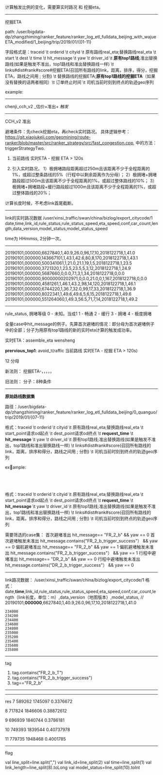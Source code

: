 计算触发比例的变化，需要算实时路况 和 挖掘eta。

---

挖掘ETA

path: /user/bigdata-dp/zhangzhiming/ranker_feature/ranker_log_etl_fulldata_beijing_with_wajueETA_modified/1_beijing/trip/2019/01/{01-11}

字段格式是：traceid \t orderid \t cityid \t 原有路线real_eta;替换路线real_eta \t start \t dest \t time \t hit_message \t yaw \t driver_id \t **原有top1路线**;准出替换路线(如果是触发不准出，top1路线和准出替换路线一样) \t links#dist#rank#score#挖掘ETA(召回所有路线的link，距离，排序，得分，挖掘ETA，路线之间用 ; 分割) \t 替换路线的挖掘ETA;**原有top1路线的挖掘ETA**（如果没有替换的话两者相同）\t 订单终止时间 \t 司机当前时刻到终点的轨迹geo序列


example:



---

chenji_cch_v2 _估价+准出+ *触发*

--- 

CCH_v2 准出


避堵条件：先check挖掘eta，再check实时路况。
具体逻辑参考：https://git.xiaojukeji.com/geomining/route-ranker/blob/master/src/ranker_strategy/src/fast_congestion.cpp, 中的方法：triggerStrategyTwo.

1. 当前路线 实时ETA - 挖掘 ETA > 120s

2. 引入实时路况，
   1）极拥堵路段距离超过250m且该距离不少于全程距离的1%，或超过整条路线的5%（行程中以剩余距离作为分母）；
   2）极拥堵+拥堵路段超过500m且该距离不少于全程距离的1%，或超过整体路线的10%；
   3）极拥堵+拥堵路段+缓行路段超过1000m且该距离不少于全程距离的1%，或超过整体路线的20%；

计算长度时候，不考虑link首尾截断。

---
link的实时路况数据
/user/xinsi_traffic/swan/china/bizlog/export_citycode/1
date,time,link_id,rule_status,rule_status_speed,eta_speed,conf,car_count,length,data_version,model_status,model_status_speed

time为 HHmmss, 2分钟一次。

---

20190101,000000,6627840,1,40.9,26.0,96,17,10,2018122718,1,41.0
20190101,000000,143667101,1,43.1,42.6,80,8,170,2018122718,1,43.1
20190101,000000,500341061,1,21.0,21.1,19,1,5,2018122718,1,23.5
20190101,000000,3721320,1,23.5,23.5,5,3,12,2018122718,1,24.9
20190101,000000,5687660,0,0.0,7.1,3,1,34,2018122718,0,0.0
20190101,000000,90000000202971,0,0.0,21.0,0,1,167,2018122718,0,0.0
20190101,000000,4581261,1,46.1,43.2,98,14,120,2018122718,1,46.1
20190101,000000,6744220,1,36.7,32.0,99,17,33,2018122718,1,36.9
20190101,000000,8022341,1,49.6,49.6,5,6,15,2018122718,1,49.6
20190101,000000,551264060,1,49.3,56.5,71,7,14,2018122718,1,49.2

---

rule_status, 拥堵等级
0 - 未知。当成1
1 - 畅通
2 - 缓行
3 - 拥堵
4 - 极度拥堵


全量case中hit_message的例子。先算首次避堵的情况：即分母为首次避堵例子中的全部；分子为用原有top1路线的新的实时eta计算的触发成功率。 



实时ETA：assemble_eta wensheng



**prervious_top1**:    avoid_t(raffic 当前路线 实时ETA - 挖掘 ETA > 120s)


12  分母

新法则：
挖掘ETA-，，，，，


旧法则：
分子：8种条件


---

**原始路线数据集**

路径：/user/bigdata-dp/zhangzhiming/ranker_feature/ranker_log_etl_fulldata_beijing/0_quanguo/trip/2019/01/{07-11}

格式：traceid \t orderid \t cityid \t 原有路线real_eta;替换路线real_eta \t start_point请求od起点 \t dest_point请求od终点 \t **request_time** \t **hit_message** \t yaw \t driver_id \t 原有top1路线;准出替换路线(如果是触发不准出，top1路线和准出替换路线一样) \t links#dist#rank#score(召回所有路线的link，距离，排序和得分，路线之间用 ; 分割) \t 司机当前时刻到终点的轨迹geo序列

example:
```




```


格式：traceid \t orderid \t cityid \t 原有路线real_eta;替换路线real_eta \t start_point请求od起点 \t dest_point请求od终点 \t **request_time** \t **hit_message** \t yaw \t driver_id \t 原有top1路线;准出替换路线(如果是触发不准出，top1路线和准出替换路线一样) \t links#dist#rank#score(召回所有路线的link，距离，排序和得分，路线之间用 ; 分割) \t 司机当前时刻到终点的轨迹geo序列

需要筛选的case集：
首次避堵准出 hit_message== "FR_2_b" && yaw == 0
首次避堵触发未准出 hit_message.contains("FR_2_b_trigger_success"） && yaw == 0
偏航避堵准出 hit_message== "FR_2_b" && yaw == 1
偏航避堵触发未准出 hit_message.contains("FR_2_b_trigger_success"） && yaw == 1
行程中避堵准出 hit_message== "DR_2_b" && yaw == 0
行程中避堵触发未准出 hit_message.contains("DR_2_b_trigger_success"） && yaw == 0


---
link路况数据： /user/xinsi_traffic/swan/china/bizlog/export_citycode/1
格式：date,**time**,link_id,rule_status,rule_status_speed,eta_speed,conf,car_count,length（link长度，单位：m）,data_version（地图版本）,model_status,
//  20190101,**000000**,6627840,1,40.9,26.0,96,17,10,2018122718,1,41.0


```
234000
234200
234400
234600
234800
235000
235200
235400
235600
235800

```
---
tag

1. tag.contains("FR_2_b_T")
2. tag.contains("FR_2_b_trigger_success")
3. tag=="FR_2_b"


---





---
res
7
589262 1745097 0.3376672

8
717824 1846606 0.38872612

9
696939 1840744 0.3786181

10
749393 1839544 0.40737978

11
779735 1948468 0.4001785


--- 
flag


val line_split=line.split(",")
      val link_id=line_split(2)
      val time=line_split(1)
      val link_length=line_split(8).toLong
      val model_status=line_split(10).toInt
